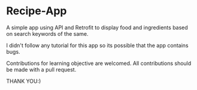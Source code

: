 # Recipe-App
A simple app using API and Retrofit to display food and ingredients based on search keywords of the same.

I didn't follow any tutorial for this app so its possible that the app contains bugs. 

Contributions for learning objective are welcomed. All contributions should be made with a pull request. 

THANK YOU:)
